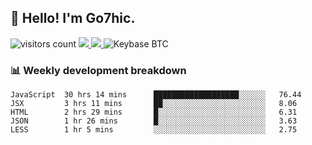 ## 👋 Hello! I'm Go7hic.

 ![visitors count](https://visitors-by-url-pls-dont-use-this-in-your-repo.vercel.app/Go7hic-github-readme)
 <a href="https://twitter.com/Go7hic">
    <img src="https://img.shields.io/badge/-@Go7hic-1ca0f1?style=flat-square&labelColor=1ca0f1&logo=twitter&logoColor=white&link=https://twitter.com/Go7hic">
   <a/>
   <a href="mailto:gtfx0209@gmail.com">
    <img src="https://img.shields.io/badge/-gtfx0209@gmail.com-c14438?style=flat-square&logo=Gmail&logoColor=white&link=mailto:gtfx0209@gmail.com">
   <a/>
    ![Keybase BTC](https://img.shields.io/keybase/btc/Go7hic)
 <!--
🔭 I’m currently working
🌱 I’m currently learning
💬 Ask me about 
📫 How to reach me: 
⚡ Fun fact: 
-->
 <!--
![My Github Stats](https://github-readme-stats.vercel.app/api?username=Go7hic&show_icons=true&count_private=true)

-->

### 📊 Weekly development breakdown
<!--START_SECTION:waka-->
```text
JavaScript  30 hrs 14 mins      ███████████████████░░░░░░   76.44 
JSX         3 hrs 11 mins       ██░░░░░░░░░░░░░░░░░░░░░░░   8.06 
HTML        2 hrs 29 mins       █░░░░░░░░░░░░░░░░░░░░░░░░   6.31 
JSON        1 hr 26 mins        █░░░░░░░░░░░░░░░░░░░░░░░░   3.63 
LESS        1 hr 5 mins         ░░░░░░░░░░░░░░░░░░░░░░░░░   2.75
```
<!--END_SECTION:waka-->

